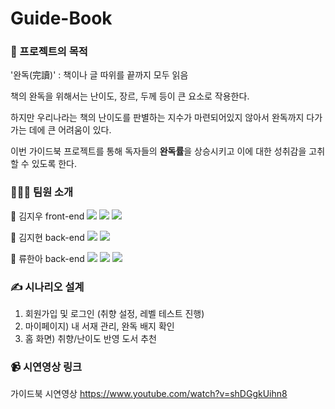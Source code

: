 # Guide-Book

### 📖 프로젝트의 목적 

'완독(完讀)' : 책이나 글 따위를 끝까지 모두 읽음

책의 완독을 위해서는 난이도, 장르, 두께 등이 큰 요소로 작용한다.

하지만 우리나라는 책의 난이도를 판별하는 지수가 마련되어있지 않아서
완독까지 다가가는 데에 큰 어려움이 있다.

이번 가이드북 프로젝트를 통해 독자들의 **완독률**을 상승시키고 이에 대한 성취감을 고취할 수 있도록 한다.



### 👩🏻‍💻 팀원 소개
🐰 김지우 front-end <img src="https://img.shields.io/badge/html5-E34F26?style=for-the-badge&logo=html5&logoColor=white"> <img src="https://img.shields.io/badge/css-1572B6?style=for-the-badge&logo=css3&logoColor=white"> <img src="https://img.shields.io/badge/javascript-F7DF1E?style=for-the-badge&logo=javascript&logoColor=black">

🐶 김지현 back-end <img src="https://img.shields.io/badge/spring-6DB33F?style=for-the-badge&logo=spring&logoColor=white"> <img src="https://img.shields.io/badge/mysql-4479A1?style=for-the-badge&logo=mysql&logoColor=white"> 

🐹 류한아 back-end <img src="https://img.shields.io/badge/spring-6DB33F?style=for-the-badge&logo=spring&logoColor=white"> <img src="https://img.shields.io/badge/flask-000000?style=for-the-badge&logo=flask&logoColor=white"> <img src="https://img.shields.io/badge/scikitlearn-F7931E?style=for-the-badge&logo=scikitlearn&logoColor=white">


### ✍️ 시나리오 설계

1. 회원가입 및 로그인 (취향 설정, 레벨 테스트 진행)
2. 마이페이지) 내 서재 관리, 완독 배지 확인
3. 홈 화면) 취향/난이도 반영 도서 추천


### 📹 시연영상 링크

가이드북 시연영상
https://www.youtube.com/watch?v=shDGgkUihn8



